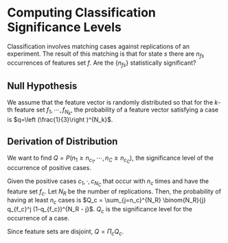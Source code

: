 # Computing Classification Significance Levels
Classification involves matching cases against replications of an experiment. The result of this matching is that for state $s$ there are $n_{fs}$ occurrences of features set $f$. Are the $\{n_{fs}\}$ statistically significant?

## Null Hypothesis
We assume that the feature vector is randomly distributed so that for the $k$-th feature set $f_1,\cdots,f_{N_k}$, the probability of a feature vector satisfying a case is $q=\left (\frac{1}{3}\right )^{N_k}$.

## Derivation of Distribution
We want to find $Q = P(n_1 \geq n_{c_1}, \cdots, n_C \geq n_{c_C})$, the significance level of the occurrence of positive cases.

Given the positive cases $c_1,\cdot, c_{N_C}$ that occur with $n_c$ times and have the feature set $f_c$. Let $N_R$ be the number of replications. Then, the probability of having at least $n_c$ cases is $Q_c = \sum_{j=n_c}^{N_R} \binom{N_R}{j} q_{f_c}^j (1-q_{f_c})^{N_R - j}$.
$Q_c$ is the significance level for the occurrence of a case.

Since feature sets are disjoint, $Q = \Pi_c Q_c$.